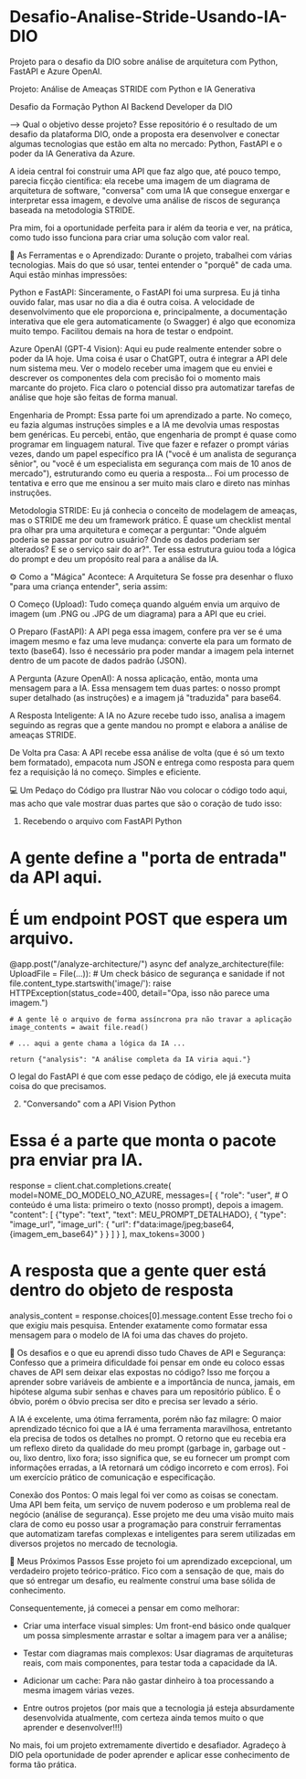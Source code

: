 # Desafio-Analise-Stride-Usando-IA-DIO
Projeto para o desafio da DIO sobre análise de arquitetura com Python, FastAPI e Azure OpenAI.

Projeto: Análise de Ameaças STRIDE com Python e IA Generativa

Desafio da Formação Python AI Backend Developer da DIO

--> Qual o objetivo desse projeto?
Esse repositório é o resultado de um desafio da plataforma DIO, onde a proposta era desenvolver e conectar algumas tecnologias que estão em alta no mercado: Python, FastAPI e o poder da IA Generativa da Azure.

A ideia central foi construir uma API que faz algo que, até pouco tempo, parecia ficção científica: ela recebe uma imagem de um diagrama de arquitetura de software, "conversa" com uma IA que consegue enxergar e interpretar essa imagem, e devolve uma análise de riscos de segurança baseada na metodologia STRIDE.

Pra mim, foi a oportunidade perfeita para ir além da teoria e ver, na prática, como tudo isso funciona para criar uma solução com valor real.

🚀 As Ferramentas e o Aprendizado:
Durante o projeto, trabalhei com várias tecnologias. Mais do que só usar, tentei entender o "porquê" de cada uma. Aqui estão minhas impressões:

Python e FastAPI: Sinceramente, o FastAPI foi uma surpresa. Eu já tinha ouvido falar, mas usar no dia a dia é outra coisa. A velocidade de desenvolvimento que ele proporciona e, principalmente, a documentação interativa que ele gera automaticamente (o Swagger) é algo que economiza muito tempo. Facilitou demais na hora de testar o endpoint.

Azure OpenAI (GPT-4 Vision): Aqui eu pude realmente entender sobre o poder da IA hoje. Uma coisa é usar o ChatGPT, outra é integrar a API dele num sistema meu. Ver o modelo receber uma imagem que eu enviei e descrever os componentes dela com precisão foi o momento mais marcante do projeto. Fica claro o potencial disso pra automatizar tarefas de análise que hoje são feitas de forma manual.

Engenharia de Prompt: Essa parte foi um aprendizado a parte. No começo, eu fazia algumas instruções simples e a IA me devolvia umas respostas bem genéricas. Eu percebi, então, que engenharia de prompt é quase como programar em linguagem natural. Tive que fazer e refazer o prompt várias vezes, dando um papel específico pra IA ("você é um analista de segurança sênior", ou "você é um especialista em segurança com mais de 10 anos de mercado"), estruturando como eu queria a resposta... Foi um processo de tentativa e erro que me ensinou a ser muito mais claro e direto nas minhas instruções.

Metodologia STRIDE: Eu já conhecia o conceito de modelagem de ameaças, mas o STRIDE me deu um framework prático. É quase um checklist mental pra olhar pra uma arquitetura e começar a perguntar: "Onde alguém poderia se passar por outro usuário? Onde os dados poderiam ser alterados? E se o serviço sair do ar?". Ter essa estrutura guiou toda a lógica do prompt e deu um propósito real para a análise da IA.

⚙️ Como a "Mágica" Acontece: A Arquitetura
Se fosse pra desenhar o fluxo "para uma criança entender", seria assim:

O Começo (Upload): Tudo começa quando alguém envia um arquivo de imagem (um .PNG ou .JPG de um diagrama) para a API que eu criei.

O Preparo (FastAPI): A API pega essa imagem, confere pra ver se é uma imagem mesmo e faz uma leve mudança: converte ela para um formato de texto (base64). Isso é necessário pra poder mandar a imagem pela internet dentro de um pacote de dados padrão (JSON).

A Pergunta (Azure OpenAI): A nossa aplicação, então, monta uma mensagem para a IA. Essa mensagem tem duas partes: o nosso prompt super detalhado (as instruções) e a imagem já "traduzida" para base64.

A Resposta Inteligente: A IA no Azure recebe tudo isso, analisa a imagem seguindo as regras que a gente mandou no prompt e elabora a análise de ameaças STRIDE.

De Volta pra Casa: A API recebe essa análise de volta (que é só um texto bem formatado), empacota num JSON e entrega como resposta para quem fez a requisição lá no começo. Simples e eficiente.

💻 Um Pedaço do Código pra Ilustrar
Não vou colocar o código todo aqui, mas acho que vale mostrar duas partes que são o coração de tudo isso:

1. Recebendo o arquivo com FastAPI
Python

# A gente define a "porta de entrada" da API aqui.
# É um endpoint POST que espera um arquivo.
@app.post("/analyze-architecture/")
async def analyze_architecture(file: UploadFile = File(...)):
    # Um check básico de segurança e sanidade
    if not file.content_type.startswith('image/'):
        raise HTTPException(status_code=400, detail="Opa, isso não parece uma imagem.")

    # A gente lê o arquivo de forma assíncrona pra não travar a aplicação
    image_contents = await file.read()
    
    # ... aqui a gente chama a lógica da IA ...
    
    return {"analysis": "A análise completa da IA viria aqui."}
O legal do FastAPI é que com esse pedaço de código, ele já executa muita coisa do que precisamos.

2. "Conversando" com a API Vision
Python

# Essa é a parte que monta o pacote pra enviar pra IA.
response = client.chat.completions.create(
    model=NOME_DO_MODELO_NO_AZURE,
    messages=[
        {
            "role": "user",
            # O conteúdo é uma lista: primeiro o texto (nosso prompt), depois a imagem.
            "content": [
                {"type": "text", "text": MEU_PROMPT_DETALHADO},
                {
                    "type": "image_url",
                    "image_url": { "url": f"data:image/jpeg;base64,{imagem_em_base64}" }
                }
            ]
        }
    ],
    max_tokens=3000
)

# A resposta que a gente quer está dentro do objeto de resposta
analysis_content = response.choices[0].message.content
Esse trecho foi o que exigiu mais pesquisa. Entender exatamente como formatar essa mensagem para o modelo de IA foi uma das chaves do projeto.

🧠 Os desafios e o que eu aprendi disso tudo
Chaves de API e Segurança: Confesso que a primeira dificuldade foi pensar em onde eu coloco essas chaves de API sem deixar elas expostas no código? Isso me forçou a aprender sobre variáveis de ambiente e a importância de nunca, jamais, em hipótese alguma subir senhas e chaves para um repositório público. É o óbvio, porém o óbvio precisa ser dito e precisa ser levado a sério.

A IA é excelente, uma ótima ferramenta, porém não faz milagre: O maior aprendizado técnico foi que a IA é uma ferramenta maravilhosa, entretanto ela precisa de todos os detalhes no prompt. O retorno que eu recebia era um reflexo direto da qualidade do meu prompt (garbage in, garbage out - ou, lixo dentro, lixo fora; isso significa que, se eu fornecer um prompt com informações erradas, a IA retornará um código incorreto e com erros). Foi um exercício prático de comunicação e especificação.

Conexão dos Pontos: O mais legal foi ver como as coisas se conectam. Uma API bem feita, um serviço de nuvem poderoso e um problema real de negócio (análise de segurança). Esse projeto me deu uma visão muito mais clara de como eu posso usar a programação para construir ferramentas que automatizam tarefas complexas e inteligentes para serem utilizadas em diversos projetos no mercado de tecnologia.

🏁 Meus Próximos Passos
Esse projeto foi um aprendizado excepcional, um verdadeiro projeto teórico-prático. Fico com a sensação de que, mais do que só entregar um desafio, eu realmente construí uma base sólida de conhecimento.

Consequentemente, já comecei a pensar em como melhorar:

- Criar uma interface visual simples: Um front-end básico onde qualquer um possa simplesmente arrastar e soltar a imagem para ver a análise;

- Testar com diagramas mais complexos: Usar diagramas de arquiteturas reais, com mais componentes, para testar toda a capacidade da IA.

- Adicionar um cache: Para não gastar dinheiro à toa processando a mesma imagem várias vezes.

- Entre outros projetos (por mais que a tecnologia já esteja absurdamente desenvolvida atualmente, com certeza ainda temos muito o que aprender e desenvolver!!!)

No mais, foi um projeto extremamente divertido e desafiador. Agradeço à DIO pela oportunidade de poder aprender e aplicar esse conhecimento de forma tão prática.
